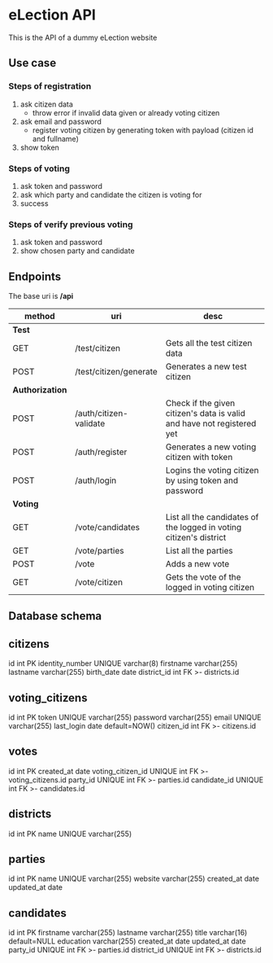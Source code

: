 # eLection API

This is the API of a dummy eLection website

## Use case

### Steps of registration

1. ask citizen data
    - throw error if invalid data given or already voting citizen
2. ask email and password
    - register voting citizen by generating token with payload (citizen id and fullname)
3. show token

### Steps of voting

1. ask token and password
2. ask which party and candidate the citizen is voting for
3. success

### Steps of verify previous voting

1. ask token and password
2. show chosen party and candidate

## Endpoints

The base uri is **/api**

| method  | uri                       | desc |
| ------- | ------------------------- | ---- |
| **Test**                                                             |
| GET     | /test/citizen             | Gets all the test citizen data |
| POST    | /test/citizen/generate    | Generates a new test citizen   |
| **Authorization**                                                    |
| POST    | /auth/citizen-validate    | Check if the given citizen's data is valid and have not registered yet |
| POST    | /auth/register            | Generates a new voting citizen with token |
| POST    | /auth/login               | Logins the voting citizen by using token and password |
| **Voting**                                                           |
| GET     | /vote/candidates          | List all the candidates of the logged in voting citizen's district |
| GET     | /vote/parties             | List all the parties           |
| POST    | /vote                     | Adds a new vote                |
| GET     | /vote/citizen             | Gets the vote of the logged in voting citizen |

## Database schema

citizens
----------
id int PK
identity_number UNIQUE varchar(8)
firstname varchar(255)
lastname varchar(255)
birth_date date
district_id int FK >- districts.id

voting_citizens
----------
id int PK
token UNIQUE varchar(255)
password varchar(255)
email UNIQUE varchar(255)
last_login date default=NOW()
citizen_id int FK >- citizens.id

votes
----------
id int PK
created_at date
voting_citizen_id UNIQUE int FK >- voting_citizens.id
party_id UNIQUE int FK >- parties.id
candidate_id UNIQUE int FK >- candidates.id


districts
----------
id int PK
name UNIQUE varchar(255)

parties
----------
id int PK
name UNIQUE varchar(255)
website varchar(255)
created_at date
updated_at date

candidates
----------
id int PK
firstname varchar(255)
lastname varchar(255)
title varchar(16) default=NULL
education varchar(255)
created_at date
updated_at date
party_id UNIQUE int FK >- parties.id
district_id UNIQUE int FK >- districts.id